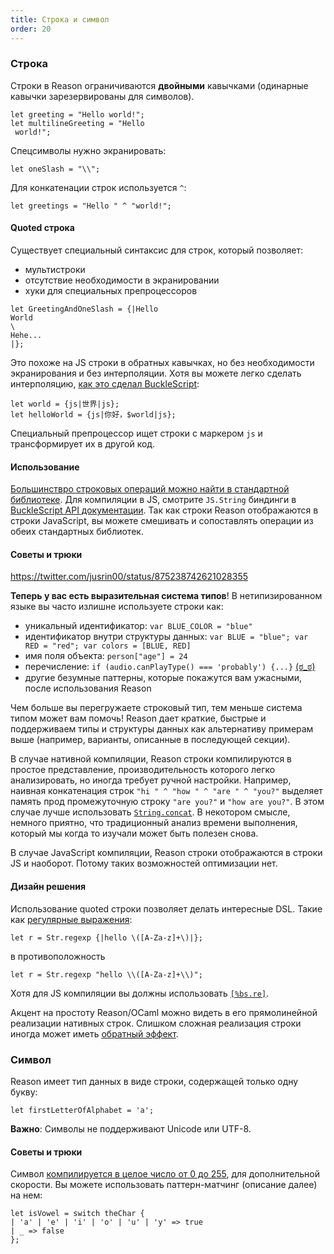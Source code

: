 ```yaml
---
title: Строка и символ
order: 20
---
```


### Строка

Строки в Reason ограничиваются **двойными** кавычками (одинарные кавычки зарезервированы для символов).

```reason
let greeting = "Hello world!";
let multilineGreeting = "Hello
 world!";
```

Спецсимволы нужно экранировать:

```reason
let oneSlash = "\\";
```

Для конкатенации строк используется `^`:

```reason
let greetings = "Hello " ^ "world!";
```

#### Quoted строка

Существует специальный синтаксис для строк, который позволяет:

- мультистроки
- отсутствие необходимости в экранировании
- хуки для специальных препроцессоров

```reason
let GreetingAndOneSlash = {|Hello
World
\
Hehe...
|};
```

Это похоже на JS строки в обратных кавычках, но без необходимости экранирования и без интерполяции. Хотя вы
можете легко сделать интерполяцию,
[как это сделал BuckleScript](http://bucklescript.github.io/bucklescript/Manual.html#_unicode_support_with_string_interpolation_since_1_7_0):

```reason
let world = {js|世界|js};
let helloWorld = {js|你好，$world|js};
```

Специальный препроцессор ищет строки с маркером `js` и трансформирует их в другой код.

#### Использование

[Большинствро строковых операций можно найти в стандартной библиотеке](/api/String.html).
Для компиляции в JS, смотрите `JS.String` биндинги в
[BuckleScript API документации](http://bucklescript.github.io/bucklescript/api/Js_string.html).
Так как строки Reason отображаются в строки JavaScript, вы можете смешивать и сопоставлять операции из обеих
стандартных библиотек.

#### Советы и трюки

https://twitter.com/jusrin00/status/875238742621028355

**Теперь у вас есть выразительная система типов**! В нетипизированном языке вы часто излишне используете
строки как:

- уникальный идентификатор: `var BLUE_COLOR = "blue"`
- идентификатор внутри структуры данных: `var BLUE = "blue"; var RED = "red"; var colors = [BLUE, RED]`
- имя поля объекта: `person["age"] = 24`
- перечисление: `if (audio.canPlayType() === 'probably') {...}`
[(ಠ\_ಠ)](https://developer.mozilla.org/en-US/docs/Web/API/HTMLMediaElement/canPlayType#Return_value)
- другие безумные паттерны, которые покажутся вам ужасными, после использования Reason

Чем больше вы перегружаете строковый тип, тем меньше система типом может вам помочь! Reason дает краткие,
быстрые и поддерживаем типы и структуры данных как альтернативу примерам выше (например, варианты, описанные в
последующей секции).

В случае нативной компиляции, Reason строки компилируются в простое представление, производительность
которого легко анализировать, но иногда требует ручной настройки. Например, наивная конкатенация строк
`"hi " ^ "how " ^ "are " ^ "you?"` выделяет память прод промежуточную строку `"are you?"` и `"how are you?"`.
В этом случае лучше использовать [`String.concat`](/api/String.html). В некотором смысле, немного приятно, что
традиционный анализ времени выполнения, который мы когда то изучали может быть полезен снова.

В случае JavaScript компиляции, Reason строки отображаются в строки JS и наоборот. Потому таких возможностей
оптимизации нет.

#### Дизайн решения

Использование quoted строки позволяет делать интересные DSL. Такие как [регулярные выражения](/api/Str.html):

```reason
let r = Str.regexp {|hello \([A-Za-z]+\)|};
```

в противоположность

```reason
let r = Str.regexp "hello \\([A-Za-z]+\\)";
```

Хотя для JS компиляции вы должны использовать [`[%bs.re]`](http://bucklescript.github.io/bucklescript/Manual.html#_regex_support).

Акцент на простоту Reason/OCaml можно видеть в его прямолинейной реализации нативных строк. Слишком сложная
реализация строки иногда может иметь [обратный эффект](http://mrale.ph/blog/2016/11/23/making-less-dart-faster.html).

### Символ

Reason имеет тип данных в виде строки, содержащей только одну букву:

```reason
let firstLetterOfAlphabet = 'a';
```

**Важно**: Символы не поддерживают Unicode или UTF-8.

#### Советы и трюки

Символ [компилируется в целое число от 0 до 255](https://bucklescript.github.io/bucklescript/js-demo/?gist=7f6d24873a48fe03fa037c7c47848a4b), для дополнительной скорости. Вы можете использовать паттерн-матчинг
(описание далее) на нем:

```reason
let isVowel = switch theChar {
| 'a' | 'e' | 'i' | 'o' | 'u' | 'y' => true
| _ => false
};
```

